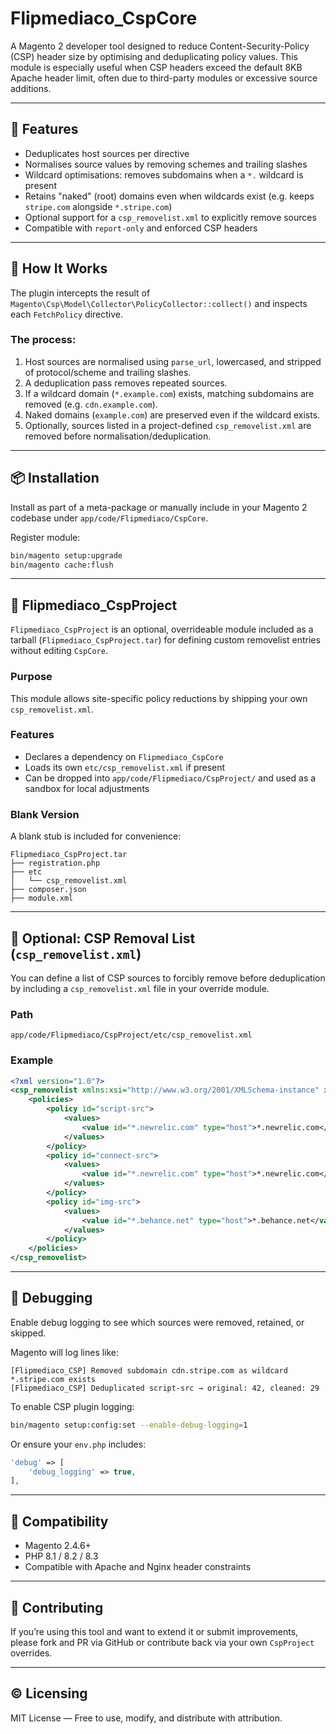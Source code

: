 # Flipmediaco_CspCore

A Magento 2 developer tool designed to reduce Content-Security-Policy (CSP) header size by optimising and deduplicating policy values. This module is especially useful when CSP headers exceed the default 8KB Apache header limit, often due to third-party modules or excessive source additions.

---

## 🔧 Features

- Deduplicates host sources per directive
- Normalises source values by removing schemes and trailing slashes
- Wildcard optimisations: removes subdomains when a `*.` wildcard is present
- Retains "naked" (root) domains even when wildcards exist (e.g. keeps `stripe.com` alongside `*.stripe.com`)
- Optional support for a `csp_removelist.xml` to explicitly remove sources
- Compatible with `report-only` and enforced CSP headers

---

## 🧠 How It Works

The plugin intercepts the result of `Magento\Csp\Model\Collector\PolicyCollector::collect()` and inspects each `FetchPolicy` directive.

### The process:
1. Host sources are normalised using `parse_url`, lowercased, and stripped of protocol/scheme and trailing slashes.
2. A deduplication pass removes repeated sources.
3. If a wildcard domain (`*.example.com`) exists, matching subdomains are removed (e.g. `cdn.example.com`).
4. Naked domains (`example.com`) are preserved even if the wildcard exists.
5. Optionally, sources listed in a project-defined `csp_removelist.xml` are removed before normalisation/deduplication.

---

## 📦 Installation

Install as part of a meta-package or manually include in your Magento 2 codebase under `app/code/Flipmediaco/CspCore`.

Register module:

```bash
bin/magento setup:upgrade
bin/magento cache:flush
```

---

## 🧰 Flipmediaco_CspProject

`Flipmediaco_CspProject` is an optional, overrideable module included as a tarball (`Flipmediaco_CspProject.tar`) for defining custom removelist entries without editing `CspCore`.

### Purpose

This module allows site-specific policy reductions by shipping your own `csp_removelist.xml`.

### Features

- Declares a dependency on `Flipmediaco_CspCore`
- Loads its own `etc/csp_removelist.xml` if present
- Can be dropped into `app/code/Flipmediaco/CspProject/` and used as a sandbox for local adjustments

### Blank Version

A blank stub is included for convenience:
```
Flipmediaco_CspProject.tar
├── registration.php
├── etc
│   └── csp_removelist.xml
├── composer.json
├── module.xml
```

---

## 📄 Optional: CSP Removal List (`csp_removelist.xml`)

You can define a list of CSP sources to forcibly remove before deduplication by including a `csp_removelist.xml` file in your override module.

### Path
```
app/code/Flipmediaco/CspProject/etc/csp_removelist.xml
```

### Example
```xml
<?xml version="1.0"?>
<csp_removelist xmlns:xsi="http://www.w3.org/2001/XMLSchema-instance" xsi:noNamespaceSchemaLocation="urn:magento:module:Magento_Csp:etc/csp_whitelist.xsd">
    <policies>
        <policy id="script-src">
            <values>
                <value id="*.newrelic.com" type="host">*.newrelic.com</value>
            </values>
        </policy>
        <policy id="connect-src">
            <values>
                <value id="*.newrelic.com" type="host">*.newrelic.com</value>
            </values>
        </policy>
        <policy id="img-src">
            <values>
                <value id="*.behance.net" type="host">*.behance.net</value>
            </values>
        </policy>
    </policies>
</csp_removelist>
```

---

## 🧪 Debugging

Enable debug logging to see which sources were removed, retained, or skipped.

Magento will log lines like:

```
[Flipmediaco_CSP] Removed subdomain cdn.stripe.com as wildcard *.stripe.com exists
[Flipmediaco_CSP] Deduplicated script-src → original: 42, cleaned: 29
```

To enable CSP plugin logging:

```bash
bin/magento setup:config:set --enable-debug-logging=1
```

Or ensure your `env.php` includes:
```php
'debug' => [
    'debug_logging' => true,
],
```

---

## 🧱 Compatibility

- Magento 2.4.6+
- PHP 8.1 / 8.2 / 8.3
- Compatible with Apache and Nginx header constraints

---

## 🤝 Contributing

If you’re using this tool and want to extend it or submit improvements, please fork and PR via GitHub or contribute back via your own `CspProject` overrides.

---

## © Licensing

MIT License — Free to use, modify, and distribute with attribution.
```